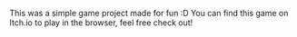 This was a simple game project made for fun :D
You can find this game on Itch.io to play in the browser, feel free check out!
